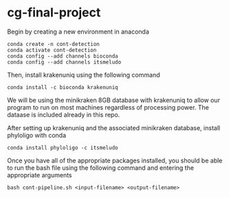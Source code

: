 # cg-final-project

Begin by creating a new environment in anaconda 
```
conda create -n cont-detection
conda activate cont-detection
conda config --add channels bioconda
conda config --add channels itsmeludo
```

Then, install krakenuniq using the following command
```
conda install -c bioconda krakenuniq
```
We will be using the minikraken 8GB database with krakenuniq to allow our program to run on most machines regardless of processing power. The dataase is included already in this repo.

After setting up krakenuniq and the associated minikraken database, install phyloligo with conda
```
conda install phyloligo -c itsmeludo
```
Once you have all of the appropriate packages installed, you should be able to run the bash file using the following command and entering the appropriate arguments
```
bash cont-pipeline.sh <input-filename> <output-filename>
```
